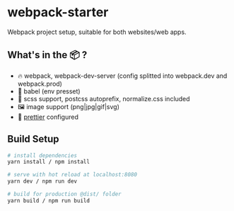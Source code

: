 webpack-starter
==============================

Webpack project setup, suitable for both websites/web apps.

## What's in the 📦 ?

* 🔥 webpack, webpack-dev-server (config splitted into webpack.dev and webpack.prod)
* 💪 babel (env presset)
* 🦄 scss support, postcss autoprefix, normalize.css included
* 🖼️ image support (png|jpg|gif|svg)
* 💅 [prettier](https://marketplace.visualstudio.com/items?itemName=esbenp.prettier-vscode) configured 

## Build Setup

```bash
# install dependencies
yarn install / npm install

# serve with hot reload at localhost:8080
yarn dev / npm run dev

# build for production @dist/ folder
yarn build / npm run build
```
